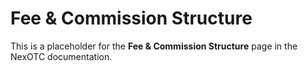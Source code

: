 # Fee & Commission Structure

This is a placeholder for the **Fee & Commission Structure** page in the NexOTC documentation.